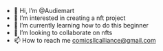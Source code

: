 - 👋 Hi, I’m @Audiemart
- 👀 I’m interested in creating a nft project
- 🌱 I’m currently learning how to do this beginner 
- 💞️ I’m looking to collaborate on nfts 
- 📫 How to reach me comicsllcalliance@gmail.com

<!---
Audiemart/Audiemart is a ✨ special ✨ repository because its `README.md` (this file) appears on your GitHub profile.
You can click the Preview link to take a look at your changes.
--->
